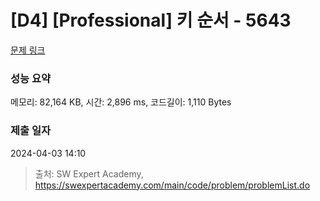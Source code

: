 # [D4] [Professional] 키 순서 - 5643 

[문제 링크](https://swexpertacademy.com/main/code/problem/problemDetail.do?contestProbId=AWXQsLWKd5cDFAUo) 

### 성능 요약

메모리: 82,164 KB, 시간: 2,896 ms, 코드길이: 1,110 Bytes

### 제출 일자

2024-04-03 14:10



> 출처: SW Expert Academy, https://swexpertacademy.com/main/code/problem/problemList.do